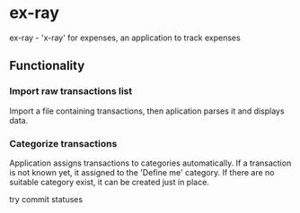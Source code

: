 # ex-ray
ex-ray - 'x-ray' for expenses, an application to track expenses

## Functionality
### Import raw transactions list
Import a file containing transactions, then aplication parses it and displays data.
### Categorize transactions
Application assigns transactions to categories automatically.
If a transaction is not known yet, it assigned to the 'Define me' category.
If there are no suitable category exist, it can be created just in place.

try commit statuses
